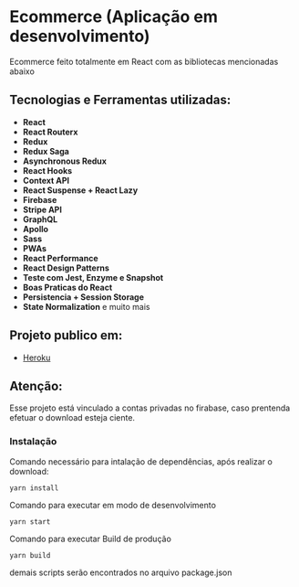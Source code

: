 # Ecommerce (Aplicação em desenvolvimento)

Ecommerce feito totalmente em React com as bibliotecas mencionadas abaixo

## Tecnologias e Ferramentas utilizadas:

- **React**
- **React Routerx**
- **Redux**
- **Redux Saga**
- **Asynchronous Redux**
- **React Hooks**
- **Context API**
- **React Suspense + React Lazy**
- **Firebase**
- **Stripe API**
- **GraphQL**
- **Apollo**
- **Sass**
- **PWAs**
- **React Performance**
- **React Design Patterns**
- **Teste com Jest, Enzyme e Snapshot**
- **Boas Praticas do React**
- **Persistencia + Session Storage**
- **State Normalization**
  e muito mais

## Projeto publico em:

- [Heroku](https://expensify-csttn.herokuapp.com/)

## Atenção:

Esse projeto está vinculado a contas privadas no firabase, caso prentenda efetuar o download esteja ciente.

### Instalação

Comando necessário para intalação de dependências, após realizar o download:

```
yarn install
```

Comando para executar em modo de desenvolvimento

```
yarn start
```

Comando para executar Build de produção

```
yarn build
```

demais scripts serão encontrados no arquivo package.json
